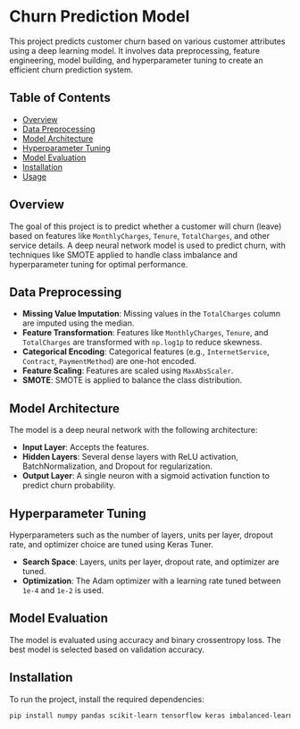 # Churn Prediction Model

This project predicts customer churn based on various customer attributes using a deep learning model. It involves data preprocessing, feature engineering, model building, and hyperparameter tuning to create an efficient churn prediction system.

## Table of Contents

- [Overview](#overview)
- [Data Preprocessing](#data-preprocessing)
- [Model Architecture](#model-architecture)
- [Hyperparameter Tuning](#hyperparameter-tuning)
- [Model Evaluation](#model-evaluation)
- [Installation](#installation)
- [Usage](#usage)

## Overview

The goal of this project is to predict whether a customer will churn (leave) based on features like `MonthlyCharges`, `Tenure`, `TotalCharges`, and other service details. A deep neural network model is used to predict churn, with techniques like SMOTE applied to handle class imbalance and hyperparameter tuning for optimal performance.

## Data Preprocessing

- **Missing Value Imputation**: Missing values in the `TotalCharges` column are imputed using the median.
- **Feature Transformation**: Features like `MonthlyCharges`, `Tenure`, and `TotalCharges` are transformed with `np.log1p` to reduce skewness.
- **Categorical Encoding**: Categorical features (e.g., `InternetService`, `Contract`, `PaymentMethod`) are one-hot encoded.
- **Feature Scaling**: Features are scaled using `MaxAbsScaler`.
- **SMOTE**: SMOTE is applied to balance the class distribution.

## Model Architecture

The model is a deep neural network with the following architecture:

- **Input Layer**: Accepts the features.
- **Hidden Layers**: Several dense layers with ReLU activation, BatchNormalization, and Dropout for regularization.
- **Output Layer**: A single neuron with a sigmoid activation function to predict churn probability.

## Hyperparameter Tuning

Hyperparameters such as the number of layers, units per layer, dropout rate, and optimizer choice are tuned using Keras Tuner.

- **Search Space**: Layers, units per layer, dropout rate, and optimizer are tuned.
- **Optimization**: The Adam optimizer with a learning rate tuned between `1e-4` and `1e-2` is used.

## Model Evaluation

The model is evaluated using accuracy and binary crossentropy loss. The best model is selected based on validation accuracy.

## Installation

To run the project, install the required dependencies:

```bash
pip install numpy pandas scikit-learn tensorflow keras imbalanced-learn matplotlib
